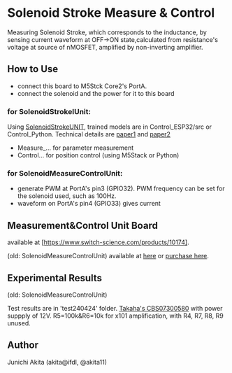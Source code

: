 # Solenoid Stroke Measure & Control

Measuring Solenoid Stroke, which corresponds to the inductance, by sensing current waveform at OFF->ON state,calculated from resistance's voltage at source of nMOSFET, amplified by non-inverting amplifier.

## How to Use

- connect this board to M5Stck Core2's PortA.
- connect the solenoid and the power for it to this board

### for SolenoidStrokelUnit:

Using [SolenoidStrokeUNIT](https://github.com/akita11/SolenoidStrokeUNIT), trained models are in Control_ESP32/src or Control_Python. Technical details are [paper1](https://arxiv.org/abs/2405.11721) and [paper2](https://arxiv.org/abs/2411.07270)

- Measure_... for parameter measurement
- Control... for position control (using M5Stack or Python)


### for SolenoidMeasureControlUnit:

- generate PWM at PortA's pin3 (GPIO32). PWM frequency can be set for the solenoid used, such as 100Hz. 
- waveform on PortA's pin4 (GPIO33) gives current


## Measurement&Control Unit Board

available at [https://www.switch-science.com/products/10174].

(old: SolenoidMeasureControlUnit) available at [here](https://github.com/akita11/SolenoidStrokeMeasureControlUNIT) or [purchase here](https://www.switch-science.com/products/9717). 

## Experimental Results

(old: SolenoidMeasureControlUnit)

Test results are in 'test240424' folder. [Takaha's CBS07300580](https://www.takaha-japan.com/product/cbs0730/) with power suppply of 12V. R5=100k&R6=10k for x101 amplification, with R4, R7, R8, R9 unused.


## Author

Junichi Akita (akita@ifdl, @akita11)
